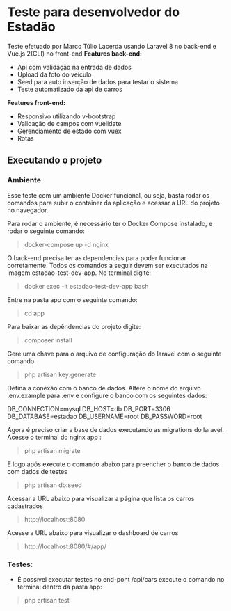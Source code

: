 Teste para desenvolvedor do Estadão
==============================

Teste efetuado por Marco Túlio Lacerda usando Laravel 8 no back-end e Vue.js 2(CLI) no front-end 
**Features back-end:**
- Api com validação na entrada de dados
- Upload da foto do veículo
- Seed para auto inserção de dados para testar o sistema
- Teste automatizado da api de carros

**Features front-end:**
- Responsivo utilizando v-bootstrap
- Validação de campos com vuelidate
- Gerenciamento de estado com vuex
- Rotas



Executando o projeto
--------

### Ambiente

Esse teste com um ambiente Docker funcional, ou seja, basta rodar os comandos para subir o container da aplicação e acessar a URL do projeto no navegador.

Para rodar o ambiente, é necessário ter o Docker Compose instalado, e rodar o seguinte comando:
> docker-compose up -d nginx

O back-end precisa ter as dependencias para poder funcionar corretamente. Todos os comandos a seguir devem ser executados na imagem estadao-test-dev-app. No terminal digite:
> docker exec -it estadao-test-dev-app bash

Entre na pasta app com o seguinte comando:
> cd app

Para baixar as depêndencias do projeto digite:
> composer install

Gere uma chave para o arquivo de configuração do laravel com o seguinte comando
>php artisan key:generate

Defina a conexão com o banco de dados. Altere o nome do arquivo .env.example para .env e configure o banco com os seguintes dados:

DB_CONNECTION=mysql
DB_HOST=db
DB_PORT=3306
DB_DATABASE=estadao
DB_USERNAME=root
DB_PASSWORD=root

Agora é preciso criar a base de dados executando as migrations do laravel. Acesse o terminal do nginx  app :
> php artisan migrate

E logo após execute o comando abaixo para preencher o banco de dados com dados de testes
> php artisan db:seed

Acessar a URL abaixo para visualizar a página que lista os carros cadastrados
> http://localhost:8080

Acesse a URL abaixo para visualizar o dashboard de carros
> http://localhost:8080/#/app/


### Testes:
- É possível executar testes no end-pont  /api/cars execute o comando no terminal dentro da pasta app:
>  php artisan test 